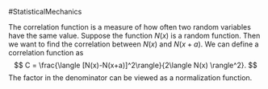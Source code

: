 #StatisticalMechanics 

The correlation function is a measure of how often two random variables have the same value. Suppose the function $N(x)$ is a random function. Then we want to find the correlation between $N(x)$ and $N(x+a)$. We can define a correlation function as 
$$
C = \frac{\langle [N(x)-N(x+a)]^2\rangle}{2\langle N(x) \rangle^2}.
$$
The factor in the denominator can be viewed as a normalization function. 